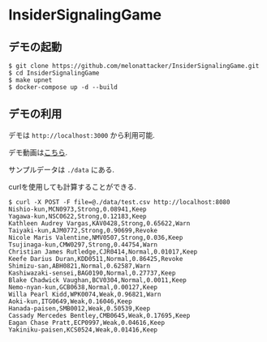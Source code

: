 # InsiderSignalingGame

## デモの起動

```
$ git clone https://github.com/melonattacker/InsiderSignalingGame.git
$ cd InsiderSignalingGame
$ make upnet
$ docker-compose up -d --build
```

## デモの利用
デモは `http://localhost:3000` から利用可能.

デモ動画は[こちら](https://vimeo.com/678975412).

サンプルデータは `./data` にある.

curlを使用しても計算することができる.

```
$ curl -X POST -F file=@./data/test.csv http://localhost:8080
Nishio-kun,MCN0973,Strong,0.08941,Keep
Yagawa-kun,NSC0622,Strong,0.12183,Keep
Kathleen Audrey Vargas,KAV0428,Strong,0.65622,Warn
Taiyaki-kun,AJM0772,Strong,0.90699,Revoke
Nicole Maris Valentine,NMV0507,Strong,0.036,Keep
Tsujinaga-kun,CMW0297,Strong,0.44754,Warn
Christian James Rutledge,CJR0414,Normal,0.01017,Keep
Keefe Darius Duran,KDD0511,Normal,0.86425,Revoke
Shimizu-san,ABH0821,Normal,0.62587,Warn
Kashiwazaki-sensei,BAG0190,Normal,0.27737,Keep
Blake Chadwick Vaughan,BCV0304,Normal,0.0011,Keep
Nemo-nyan-kun,GCB0638,Normal,0.00127,Keep
Willa Pearl Kidd,WPK0074,Weak,0.96821,Warn
Aoki-kun,ITG0649,Weak,0.16046,Keep
Hanada-paisen,SMB0012,Weak,0.50539,Keep
Cassady Mercedes Bentley,CMB0645,Weak,0.17695,Keep
Eagan Chase Pratt,ECP0997,Weak,0.04616,Keep
Yakiniku-paisen,KCS0524,Weak,0.01416,Keep
```
